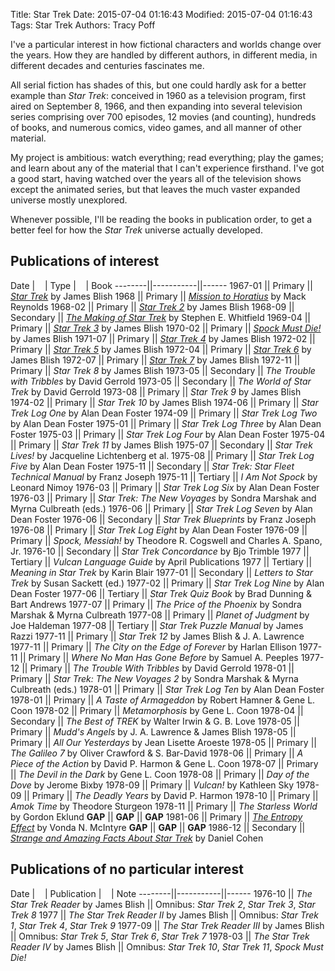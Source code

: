 Title: Star Trek
Date: 2015-07-04 01:16:43
Modified: 2015-07-04 01:16:43
Tags: Star Trek
Authors: Tracy Poff

I've a particular interest in how fictional characters and worlds change over the years. How they are handled by different authors, in different media, in different decades and centuries fascinates me.

All serial fiction has shades of this, but one could hardly ask for a better example than *Star Trek*: conceived in 1960 as a television program, first aired on September 8, 1966, and then expanding into several television series comprising over 700 episodes, 12 movies (and counting), hundreds of books, and numerous comics, video games, and all manner of other material.

My project is ambitious: watch everything; read everything; play the games; and learn about any of the material that I can't experience firsthand. I've got a good start, having watched over the years all of the television shows except the animated series, but that leaves the much vaster expanded universe mostly unexplored.

Whenever possible, I'll be reading the books in publication order, to get a better feel for how the *Star Trek* universe actually developed.

## Publications of interest

  Date  |&nbsp;&nbsp;&nbsp;&nbsp;|  Type   |&nbsp;&nbsp;&nbsp;&nbsp;| Book
--------||-----------||------
1967-01 || Primary   || [*Star Trek*][star-trek-1] by James Blish
1968    || Primary   || [*Mission to Horatius*][mission-to-horatius] by Mack Reynolds
1968-02 || Primary   || [*Star Trek 2*][star-trek-2] by James Blish
1968-09 || Secondary || [*The Making of Star Trek*][making-of-star-trek] by Stephen E. Whitfield
1969-04 || Primary   || [*Star Trek 3*][star-trek-3] by James Blish
1970-02 || Primary   || [*Spock Must Die!*][spock-must-die] by James Blish
1971-07 || Primary   || [*Star Trek 4*][star-trek-4] by James Blish
1972-02 || Primary   || [*Star Trek 5*][star-trek-5] by James Blish
1972-04 || Primary   || [*Star Trek 6*][star-trek-6] by James Blish
1972-07 || Primary   || [*Star Trek 7*][star-trek-7] by James Blish
1972-11 || Primary   || *Star Trek 8* by James Blish
1973-05 || Secondary || *The Trouble with Tribbles* by David Gerrold
1973-05 || Secondary || *The World of Star Trek* by David Gerrold
1973-08 || Primary   || *Star Trek 9* by James Blish
1974-02 || Primary   || *Star Trek 10* by James Blish
1974-06 || Primary   || *Star Trek Log One* by Alan Dean Foster
1974-09 || Primary   || *Star Trek Log Two* by Alan Dean Foster
1975-01 || Primary   || *Star Trek Log Three* by Alan Dean Foster
1975-03 || Primary   || *Star Trek Log Four* by Alan Dean Foster
1975-04 || Primary   || *Star Trek 11* by James Blish
1975-07 || Secondary || *Star Trek Lives!* by Jacqueline Lichtenberg et al.
1975-08 || Primary   || *Star Trek Log Five* by Alan Dean Foster
1975-11 || Secondary || *Star Trek: Star Fleet Technical Manual* by Franz Joseph
1975-11 || Tertiary  || *I Am Not Spock* by Leonard Nimoy
1976-03 || Primary   || *Star Trek Log Six* by Alan Dean Foster
1976-03 || Primary   || *Star Trek: The New Voyages* by Sondra Marshak and Myrna Culbreath (eds.)
1976-06 || Primary   || *Star Trek Log Seven* by Alan Dean Foster
1976-06 || Secondary || *Star Trek Blueprints* by Franz Joseph
1976-08 || Primary   || *Star Trek Log Eight* by Alan Dean Foster
1976-09 || Primary   || *Spock, Messiah!* by Theodore R. Cogswell and Charles A. Spano, Jr.
1976-10 || Secondary || *Star Trek Concordance* by Bjo Trimble
1977    || Tertiary  || *Vulcan Language Guide* by April Publications
1977    || Tertiary  || *Meaning in Star Trek* by Karin Blair
1977-01 || Secondary || *Letters to Star Trek* by Susan Sackett (ed.)
1977-02 || Primary   || *Star Trek Log Nine* by Alan Dean Foster
1977-06 || Tertiary  || *Star Trek Quiz Book* by Brad Dunning & Bart Andrews
1977-07 || Primary   || *The Price of the Phoenix* by Sondra Marshak & Myrna Culbreath
1977-08 || Primary   || *Planet of Judgment* by Joe Haldeman
1977-08 || Tertiary  || *Star Trek Puzzle Manual* by James Razzi
1977-11 || Primary   || *Star Trek 12* by James Blish & J. A. Lawrence
1977-11 || Primary   || *The City on the Edge of Forever* by Harlan Ellison
1977-11 || Primary   || *Where No Man Has Gone Before* by Samuel A. Peeples
1977-12 || Primary   || *The Trouble With Tribbles* by David Gerrold
1978-01 || Primary   || *Star Trek: The New Voyages 2* by Sondra Marshak & Myrna Culbreath (eds.)
1978-01 || Primary   || *Star Trek Log Ten* by Alan Dean Foster
1978-01 || Primary   || *A Taste of Armageddon* by Robert Hamner & Gene L. Coon
1978-02 || Primary   || *Metamorphosis* by Gene L. Coon
1978-04 || Secondary || *The Best of TREK* by Walter Irwin & G. B. Love
1978-05 || Primary   || *Mudd's Angels* by J. A. Lawrence & James Blish
1978-05 || Primary   || *All Our Yesterdays* by Jean Lisette Aroeste
1978-05 || Primary   || *The Galileo 7* by Oliver Crawford & S. Bar-David
1978-06 || Primary   || *A Piece of the Action* by David P. Harmon & Gene L. Coon
1978-07 || Primary   || *The Devil in the Dark* by Gene L. Coon
1978-08 || Primary   || *Day of the Dove* by Jerome Bixby
1978-09 || Primary   || *Vulcan!* by Kathleen Sky
1978-09 || Primary   || *The Deadly Years* by David P. Harmon
1978-10 || Primary   || *Amok Time* by Theodore Sturgeon
1978-11 || Primary   || *The Starless World* by Gordon Eklund
**GAP** || **GAP**   || **GAP**
1981-06 || Primary   || [*The Entropy Effect*][entropy-effect] by Vonda N. McIntyre
**GAP** || **GAP**   || **GAP**
1986-12 || Secondary || [*Strange and Amazing Facts About Star Trek*][strange-and-amazing-facts-about-star-trek] by Daniel Cohen

## Publications of no particular interest

Date  |&nbsp;&nbsp;&nbsp;&nbsp;| Publication |&nbsp;&nbsp;&nbsp;&nbsp;| Note
--------||-----------||------
1976-10 || *The Star Trek Reader* by James Blish || Omnibus: *Star Trek 2*, *Star Trek 3*, *Star Trek 8*
1977    || *The Star Trek Reader II* by James Blish || Omnibus: *Star Trek 1*, *Star Trek 4*, *Star Trek 9*
1977-09 || *The Star Trek Reader III* by James Blish || Omnibus: *Star Trek 5*, *Star Trek 6*, *Star Trek 7*
1978-03 || *The Star Trek Reader IV* by James Blish || Omnibus: *Star Trek 10*, *Star Trek 11*, *Spock Must Die!*

[star-trek-1]: {filename}../star-trek-1.md
[mission-to-horatius]: {filename}../mission-to-horatius.md
[star-trek-2]: {filename}../star-trek-2.md
[making-of-star-trek]: {filename}../making-of-star-trek.md
[star-trek-3]: {filename}../star-trek-3.md
[spock-must-die]: {filename}../spock-must-die.md
[star-trek-4]: {filename}../star-trek-4.md
[star-trek-5]: {filename}../star-trek-5.md
[star-trek-6]: {filename}../star-trek-6.md
[star-trek-7]: {filename}../star-trek-7.md
[entropy-effect]: {filename}../entropy-effect.md
[strange-and-amazing-facts-about-star-trek]: {filename}../strange-and-amazing-facts-about-star-trek.md
